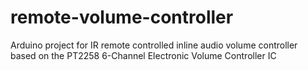 # remote-volume-controller
Arduino project for IR remote controlled inline audio volume controller based on the PT2258 6-Channel Electronic Volume Controller IC
